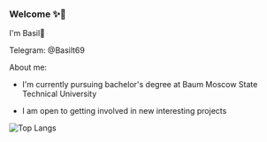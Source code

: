 ### Welcome ✨🎉 

I'm Basil👋

Telegram: @Basilt69

About me:

* I'm currently pursuing bachelor's degree at Baum Moscow State Technical University

* I am open to getting involved in new interesting projects

![Top Langs](https://github-readme-stats.vercel.app/api/top-langs/?username=Basilt69&layout=compact)

<!--
**Basilt69/Basilt69** is a ✨ _special_ ✨ repository because its `README.md` (this file) appears on your GitHub profile.

Here are some ideas to get you started:

- 🔭 I’m currently working on ...
- 🌱 I’m currently learning ...
- 👯 I’m looking to collaborate on ...
- 🤔 I’m looking for help with ...
- 💬 Ask me about ...
- 📫 How to reach me: ...
- 😄 Pronouns: ...
- ⚡ Fun fact: ...
-->
